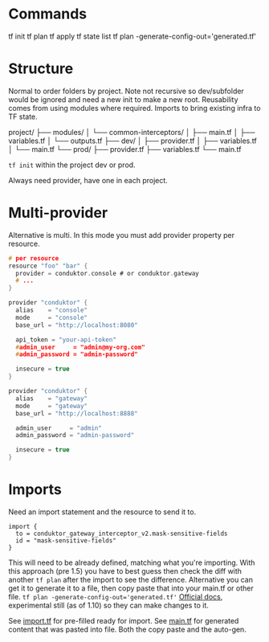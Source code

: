
# Commands
tf init
tf plan
tf apply
tf state list
tf plan -generate-config-out='generated.tf'

# Structure
Normal to order folders by project. Note not recursive so dev/subfolder would be ignored and need a new init to make a new root.
Reusability comes from using modules where required.
Imports to bring existing infra to TF state.

project/
  ├── modules/
  │   └── common-interceptors/
  │       ├── main.tf
  │       ├── variables.tf
  │       └── outputs.tf
  ├── dev/
  │   ├── provider.tf
  │   ├── variables.tf
  │   └── main.tf
  └── prod/
      ├── provider.tf
      ├── variables.tf
      └── main.tf

`tf init` within the project dev or prod.

Always need provider, have one in each project.

# Multi-provider
Alternative is multi. In this mode you must add provider property per resource.

```h
# per resource
resource "foo" "bar" {
  provider = conduktor.console # or conduktor.gateway
  # ...
}
```

```h
provider "conduktor" {
  alias    = "console"
  mode     = "console"
  base_url = "http://localhost:8080"

  api_token = "your-api-token"
  #admin_user     = "admin@my-org.com"
  #admin_password = "admin-password"

  insecure = true
}

provider "conduktor" {
  alias    = "gateway"
  mode     = "gateway"
  base_url = "http://localhost:8888"

  admin_user     = "admin"
  admin_password = "admin-password"

  insecure = true
}
```

# Imports

Need an import statement and the resource to send it to.

```
import {
  to = conduktor_gateway_interceptor_v2.mask-sensitive-fields
  id = "mask-sensitive-fields"
}
```
This will need to be already defined, matching what you're importing. With this approach (pre 1.5) you have to best guess then check the diff with another `tf plan` after the import to see the difference. 
Alternative you can get it to generate it to a file, then copy paste that into your main.tf or other file.
`tf plan -generate-config-out='generated.tf'`
[Official docs](https://developer.hashicorp.com/terraform/language/import/generating-configuration), experimental still (as of 1.10) so they can make changes to it.

See [import.tf](stu-wd/interceptors/37A-json-block/project1/imports/import.tf) for pre-filled ready for import.
See [main.tf](stu-wd/interceptors/37A-json-block/project1/imports/imports-generated/main.tf) for generated content that was pasted into file. Both the copy paste and the auto-gen.